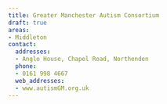 ```yaml
---
title: Greater Manchester Autism Consortium
draft: true
areas:
- Middleton
contact:
  addresses:
  - Anglo House, Chapel Road, Northenden
  phone:
  - 0161 998 4667
  web_addresses:
  - www.autismGM.org.uk
---
```


